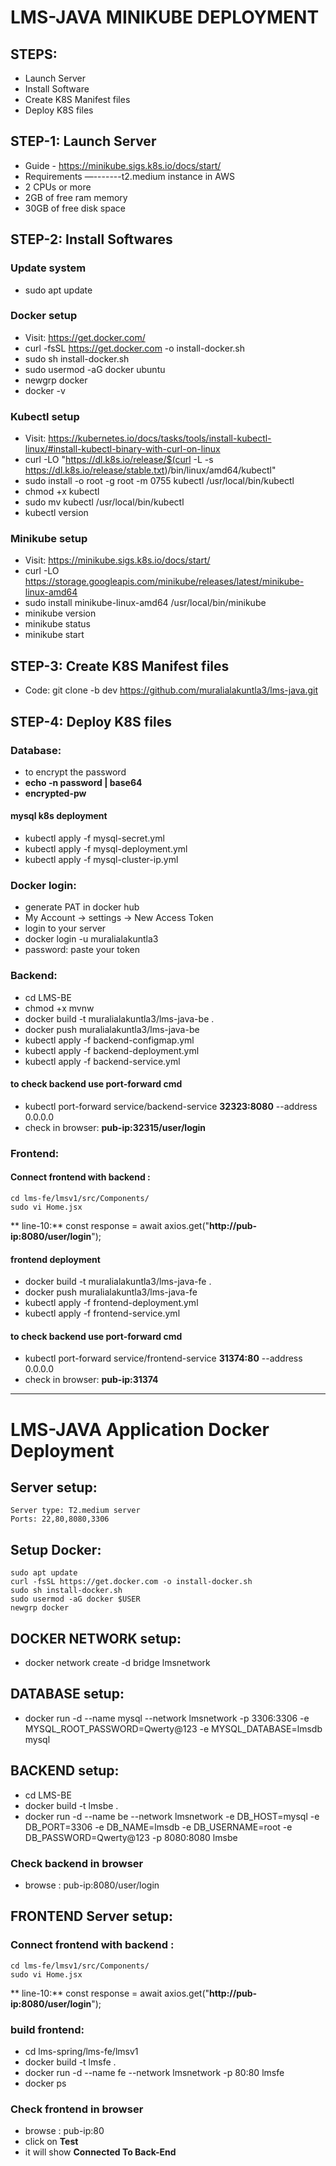 # LMS-JAVA MINIKUBE DEPLOYMENT
## STEPS:
- Launch Server
- Install Software
- Create K8S Manifest files
- Deploy K8S files

## STEP-1: Launch Server
- Guide - https://minikube.sigs.k8s.io/docs/start/
- Requirements —-------t2.medium instance in AWS
- 2 CPUs or more
- 2GB of free ram memory
- 30GB of free disk space

## STEP-2: Install Softwares
### Update system
- sudo apt update
### Docker setup
- Visit: https://get.docker.com/
- curl -fsSL https://get.docker.com -o install-docker.sh
- sudo sh install-docker.sh
- sudo usermod -aG docker ubuntu
- newgrp docker
- docker -v 
### Kubectl setup
- Visit: https://kubernetes.io/docs/tasks/tools/install-kubectl-linux/#install-kubectl-binary-with-curl-on-linux
- curl -LO "https://dl.k8s.io/release/$(curl -L -s https://dl.k8s.io/release/stable.txt)/bin/linux/amd64/kubectl"
- sudo install -o root -g root -m 0755 kubectl /usr/local/bin/kubectl
- chmod +x kubectl
- sudo mv kubectl /usr/local/bin/kubectl
- kubectl version
### Minikube setup
- Visit: https://minikube.sigs.k8s.io/docs/start/
- curl -LO https://storage.googleapis.com/minikube/releases/latest/minikube-linux-amd64
- sudo install minikube-linux-amd64 /usr/local/bin/minikube
- minikube version
- minikube status
- minikube start

## STEP-3: Create K8S Manifest files
- Code: git clone -b dev https://github.com/muralialakuntla3/lms-java.git

## STEP-4: Deploy K8S files
### Database:
- to encrypt the password
- **echo -n password | base64**
- **encrypted-pw**
#### mysql k8s deployment
- kubectl apply -f mysql-secret.yml
- kubectl apply -f mysql-deployment.yml
- kubectl apply -f mysql-cluster-ip.yml

### Docker login:
- generate PAT in docker hub
- My Account -> settings -> New Access Token
- login to your server
- docker login -u muralialakuntla3
- password: paste your token 
### Backend:
- cd LMS-BE
- chmod +x mvnw
- docker build -t muralialakuntla3/lms-java-be .
- docker push muralialakuntla3/lms-java-be
- kubectl apply -f backend-configmap.yml
- kubectl apply -f backend-deployment.yml
- kubectl apply -f backend-service.yml

#### to check backend use port-forward cmd
- kubectl port-forward service/backend-service **32323:8080** --address 0.0.0.0
- check in browser: **pub-ip:32315/user/login**
  
### Frontend:
#### Connect frontend with backend  : 
    cd lms-fe/lmsv1/src/Components/
    sudo vi Home.jsx
   ** line-10:** const response = await axios.get("**http://pub-ip:8080/user/login**");
#### frontend deployment
- docker build -t muralialakuntla3/lms-java-fe .
- docker push muralialakuntla3/lms-java-fe
- kubectl apply -f frontend-deployment.yml
- kubectl apply -f frontend-service.yml
#### to check backend use port-forward cmd
- kubectl port-forward service/frontend-service **31374:80** --address 0.0.0.0
- check in browser: **pub-ip:31374**

-----------------------------------------------------------------------------------------------------
# LMS-JAVA Application Docker Deployment
## Server setup:
    Server type: T2.medium server
    Ports: 22,80,8080,3306
## Setup Docker:
    sudo apt update
    curl -fsSL https://get.docker.com -o install-docker.sh
    sudo sh install-docker.sh
    sudo usermod -aG docker $USER
    newgrp docker

## DOCKER NETWORK setup:
- docker network create -d bridge lmsnetwork
    
## DATABASE setup:
- docker run -d --name mysql --network lmsnetwork -p 3306:3306 -e MYSQL_ROOT_PASSWORD=Qwerty@123 -e MYSQL_DATABASE=lmsdb mysql

## BACKEND setup:
- cd LMS-BE
- docker build -t lmsbe .
- docker run -d --name be --network lmsnetwork -e DB_HOST=mysql -e DB_PORT=3306 -e DB_NAME=lmsdb -e DB_USERNAME=root -e DB_PASSWORD=Qwerty@123 -p 8080:8080 lmsbe
### Check backend in browser
- browse : pub-ip:8080/user/login

## FRONTEND Server setup:

### Connect frontend with backend  : 
    cd lms-fe/lmsv1/src/Components/
    sudo vi Home.jsx
   ** line-10:** const response = await axios.get("**http://pub-ip:8080/user/login**");

### build frontend:
- cd lms-spring/lms-fe/lmsv1
- docker build -t lmsfe .
- docker run -d --name fe --network lmsnetwork -p 80:80 lmsfe
- docker ps
### Check frontend in browser
- browse : pub-ip:80
- click on **Test**
- it will show **Connected To Back-End**
